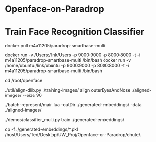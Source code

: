 # Openface-on-Paradrop

# Train Face Recognition Classifier
docker pull m4a11205/paradrop-smartbase-multi

docker run -v /Users:/link/Users -p 9000:9000 -p 8000:8000 -t -i m4a11205/paradrop-smartbase-multi /bin/bash
docker run -v /home/ubuntu:/link/ubuntu -p 9000:9000 -p 8000:8000 -t -i m4a11205/paradrop-smartbase-multi /bin/bash

cd /root/openface

./util/align-dlib.py ./training-images/ align outerEyesAndNose ./aligned-images/ --size 96

./batch-represent/main.lua -outDir ./generated-embeddings/ -data ./aligned-images/

./demos/classifier_multi.py train ./generated-embeddings/



cp -f ./generated-embeddings/*.pkl /host/Users/Ted/Desktop/UW_Proj/Openface-on-Paradrop/chute/.
